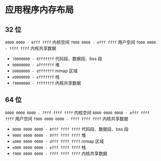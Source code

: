 
# 应用程序内存布局

## 32 位

`0000 0000 - 6fff ffff` 内核空间
`7000 0000 - efff ffff` 用户空间
`f000 0000 - ffff ffff` 内核共享数据

- `70000000 - 8fffffff` 代码段、数据段、bss 段
- `90000000 - afffffff` 堆
- `b0000000 - dfffffff` mmap 区域
- `e0000000 - efffffff` 栈
- `f0000000 - ffffffff` 内核共享数据

## 64 位

`0000 0000 0000 - 7fff ffff ffff` 内核空间
`8000 0000 0000 - efff ffff ffff` 用户空间
`f000 0000 0000 - ffff ffff ffff` 内核共享数据

- `8000 0000 0000 - 8fff ffff ffff` 代码段、数据段、bss 段
- `9000 0000 0000 - 9fff ffff ffff` 堆
- `a000 0000 0000 - dfff ffff ffff` mmap 区域
- `e000 0000 0000 - efff ffff ffff` 栈
- `f000 0000 0000 - ffff ffff ffff` 内核共享数据
